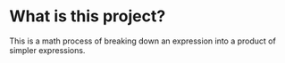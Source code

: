 <h1>What is this project?</h1>

This is a math process of breaking down an expression into a product of simpler expressions.
